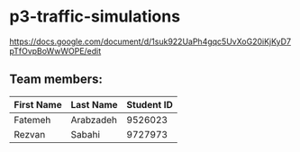 # p3-traffic-simulations

https://docs.google.com/document/d/1suk922UaPh4gqc5UvXoG20iKjKyD7pTfOvpBoWwWOPE/edit

## Team members:
|First Name|Last Name|Student ID|
|---|---|---|
|Fatemeh|Arabzadeh|9526023|
|Rezvan|Sabahi|9727973|
